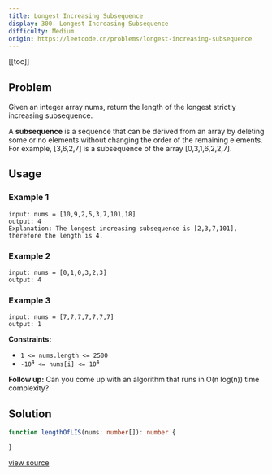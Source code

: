 ```yaml
---
title: Longest Increasing Subsequence
display: 300. Longest Increasing Subsequence
difficulty: Medium
origin: https://leetcode.cn/problems/longest-increasing-subsequence
---
```


[[toc]]

## Problem

Given an integer array nums, return the length of the longest strictly increasing subsequence.

A **subsequence** is a sequence that can be derived from an array by deleting some or no elements without changing the order of the remaining elements. For example, [3,6,2,7] is a subsequence of the array [0,3,1,6,2,2,7].

## Usage

### Example 1

```
input: nums = [10,9,2,5,3,7,101,18]
output: 4
Explanation: The longest increasing subsequence is [2,3,7,101], therefore the length is 4.
```

### Example 2

```
input: nums = [0,1,0,3,2,3]
output: 4
```

### Example 3

```
input: nums = [7,7,7,7,7,7,7]
output: 1
```


**Constraints:**

- <code>1 &lt;= nums.length &lt;= 2500</code>
- <code>-10<sup>4</sup> &lt;= nums[i] &lt;= 10<sup>4</sup></code>


**Follow up:** Can you come up with an algorithm that runs in O(n log(n)) time complexity?


## Solution

```ts
function lengthOfLIS(nums: number[]): number {

}
```

[view source](https://leetcode.cn/problems/longest-increasing-subsequence)
